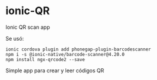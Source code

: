 # ionic-QR
Ionic QR scan app

Se usó:

    ionic cordova plugin add phonegap-plugin-barcodescanner
    npm i -s @ionic-native/barcode-scanner@4.20.0
    npm install ngx-qrcode2 --save

Simple app para crear y leer códigos QR 

